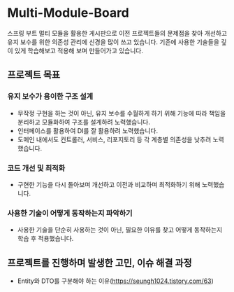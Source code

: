 # Multi-Module-Board
스프링 부트 멀티 모듈을 활용한 게시판으로 이전 프로젝트들의 문제점을 찾아 개선하고 유지 보수를 위한 의존성 관리에 신경을 많이 쓰고 있습니다.
기존에 사용한 기술들을 깊이 있게 학습해보고 적용해 보며 만들어가고 있습니다.

## 프로젝트 목표

### 유지 보수가 용이한 구조 설계

- 무작정 구현을 하는 것이 아닌, 유지 보수를 수월하게 하기 위해 기능에 따라 책임을 분리하고 모듈화하여 구조를 설계하려 노력했습니다.
- 인터페이스를 활용하여 DI를 잘 활용하려 노력했습니다.
- 도메인 내에서도 컨트롤러, 서비스, 리포지토리 등 각 계층별 의존성을 낮추려 노력했습니다.

### 코드 개선 및 최적화

- 구현한 기능을 다시 돌아보며 개선하고 이전과 비교하며 최적화하기 위해 노력했습니다.

### 사용한 기술이 어떻게 동작하는지 파악하기

- 사용한 기술을 단순히 사용하는 것이 아닌, 필요한 이유를 찾고 어떻게 동작하는지 학습 후 적용했습니다.

## 프로젝트를 진행하며 발생한 고민, 이슈 해결 과정

- Entity와 DTO를 구분해야 하는 이유(https://seungh1024.tistory.com/63)
